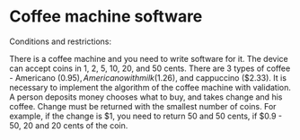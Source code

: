 # Coffee machine software

Conditions and restrictions:

There is a coffee machine and you need to write software for it. The device can accept coins in 1, 2, 5, 10, 20, and 50 cents. There are 3 types of coffee - Americano ($0.95), Americano with milk ($1.26), and cappuccino ($2.33). It is necessary to implement the algorithm of the coffee machine with validation. A person deposits money chooses what to buy, and takes change and his coffee. Change must be returned with the smallest number of coins. For example, if the change is $1, you need to return 50 and 50 cents, if $0.9 - 50, 20 and 20 cents of the coin.
